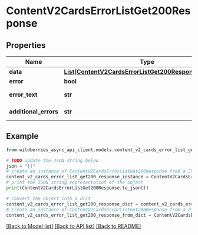 # ContentV2CardsErrorListGet200Response


## Properties

Name | Type | Description | Notes
------------ | ------------- | ------------- | -------------
**data** | [**List[ContentV2CardsErrorListGet200ResponseDataInner]**](ContentV2CardsErrorListGet200ResponseDataInner.md) |  | [optional] 
**error** | **bool** | Флаг ошибки. | [optional] 
**error_text** | **str** | Описание ошибки. | [optional] 
**additional_errors** | **str** | Дополнительные ошибки. | [optional] 

## Example

```python
from wildberries_async_api_client.models.content_v2_cards_error_list_get200_response import ContentV2CardsErrorListGet200Response

# TODO update the JSON string below
json = "{}"
# create an instance of ContentV2CardsErrorListGet200Response from a JSON string
content_v2_cards_error_list_get200_response_instance = ContentV2CardsErrorListGet200Response.from_json(json)
# print the JSON string representation of the object
print(ContentV2CardsErrorListGet200Response.to_json())

# convert the object into a dict
content_v2_cards_error_list_get200_response_dict = content_v2_cards_error_list_get200_response_instance.to_dict()
# create an instance of ContentV2CardsErrorListGet200Response from a dict
content_v2_cards_error_list_get200_response_from_dict = ContentV2CardsErrorListGet200Response.from_dict(content_v2_cards_error_list_get200_response_dict)
```
[[Back to Model list]](../README.md#documentation-for-models) [[Back to API list]](../README.md#documentation-for-api-endpoints) [[Back to README]](../README.md)


